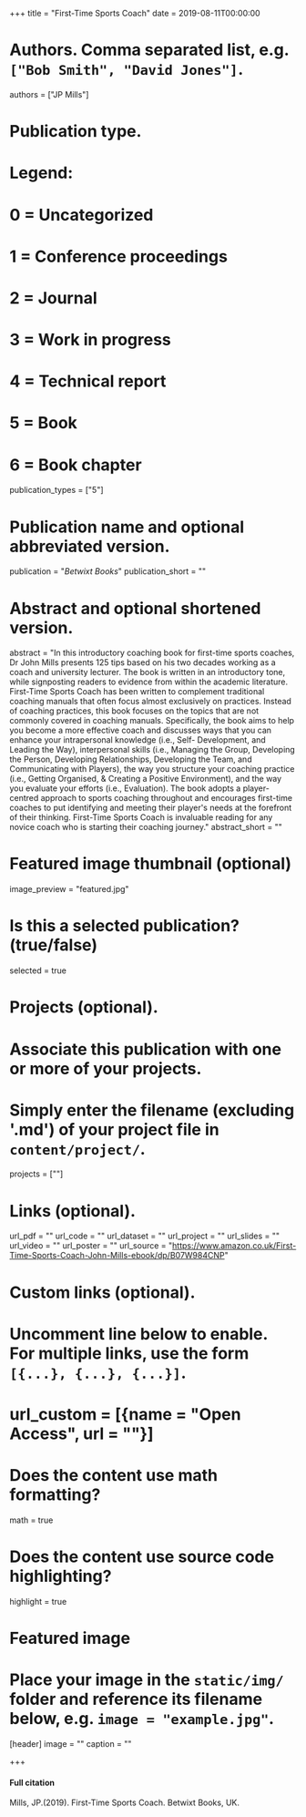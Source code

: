 +++
title = "First-Time Sports Coach"
date = 2019-08-11T00:00:00

# Authors. Comma separated list, e.g. `["Bob Smith", "David Jones"]`.
authors = ["JP Mills"]

# Publication type.
# Legend:
# 0 = Uncategorized
# 1 = Conference proceedings
# 2 = Journal
# 3 = Work in progress
# 4 = Technical report
# 5 = Book
# 6 = Book chapter
publication_types = ["5"]

# Publication name and optional abbreviated version.
publication = "*Betwixt Books*"
publication_short = ""

# Abstract and optional shortened version.
abstract = "In this introductory coaching book for first-time sports coaches, Dr John Mills presents 125 tips based on his two decades working as a coach and university lecturer. The book is written in an introductory tone, while signposting readers to evidence from within the academic literature. First-Time Sports Coach has been written to complement traditional coaching manuals that often focus almost exclusively on practices. Instead of coaching practices, this book focuses on the topics that are not commonly covered in coaching manuals. Specifically, the book aims to help you become a more effective coach and discusses ways that you can enhance your intrapersonal knowledge (i.e., Self- Development, and Leading the Way), interpersonal skills (i.e., Managing the Group, Developing the Person, Developing Relationships, Developing the Team, and Communicating with Players), the way you structure your coaching practice (i.e., Getting Organised, & Creating a Positive Environment), and the way you evaluate your efforts (i.e., Evaluation). The book adopts a player-centred approach to sports coaching throughout and encourages first-time coaches to put identifying and meeting their player's needs at the forefront of their thinking. First-Time Sports Coach is invaluable reading for any novice coach who is starting their coaching journey."
abstract_short = ""

# Featured image thumbnail (optional)
image_preview = "featured.jpg"

# Is this a selected publication? (true/false)
selected = true

# Projects (optional).
#   Associate this publication with one or more of your projects.
#   Simply enter the filename (excluding '.md') of your project file in `content/project/`.
   projects = [""]

# Links (optional).
url_pdf = ""
url_code = ""
url_dataset = ""
url_project = ""
url_slides = ""
url_video = ""
url_poster = ""
url_source = "https://www.amazon.co.uk/First-Time-Sports-Coach-John-Mills-ebook/dp/B07W984CNP"

# Custom links (optional).
#   Uncomment line below to enable. For multiple links, use the form `[{...}, {...}, {...}]`.
#   url_custom = [{name = "Open Access", url = ""}]

# Does the content use math formatting?
math = true

# Does the content use source code highlighting?
highlight = true

# Featured image
# Place your image in the `static/img/` folder and reference its filename below, e.g. `image = "example.jpg"`.
[header]
image = ""
caption = ""

+++

#### Full citation
Mills, JP.(2019). First-Time Sports Coach. Betwixt Books, UK.
